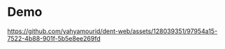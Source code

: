 # Demo
https://github.com/yahyamourid/dent-web/assets/128039351/97954a15-7522-4b88-901f-5b5e8ee269fd

